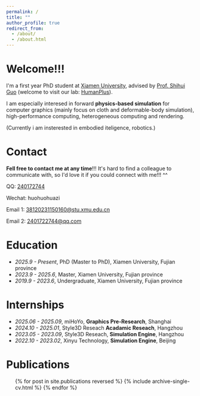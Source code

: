 ```yaml
---
permalink: /
title: ""
author_profile: true
redirect_from: 
  - /about/
  - /about.html
---
```


# Welcome!!!

I'm a first year PhD student at [Xiamen University]([https://eecs.pku.edu.cn/](https://www.xmu.edu.cn/)), advised by [Prof. Shihui Guo](https://informatics.xmu.edu.cn/info/1018/43139.htm) (welcome to visit our lab: [HumanPlus](https://www.humanplus.xyz/)). 

I am especially interesed in forward **physics-based simulation** for computer graphics (mainly focus on cloth and deformable-body simulation), high-performance computing, heterogeneous computing and rendering. 

(Currently i am insterested in embodied iteligence, robotics.)

# Contact

**Fell free to contact me at any time**!!! It's hard to find a colleague to communicate with, so I'd love it if you could connect with me!!! ^^

QQ: [240172744](https://qm.qq.com/q/TtBqiKBya)

Wechat: huohuohuazi

Email 1: 38120231150160@stu.xmu.edu.cn 

Email 2: 2401722744@qq.com


# Education

- *2025.9 - Present*, PhD (Master to PhD), Xiamen University, Fujian province
- *2023.9 - 2025.6*, Master, Xiamen University, Fujian province
- *2019.9 - 2023.6*, Undergraduate, Xiamen University, Fujian province

# Internships

- *2025.06 - 2025.09*, miHoYo, **Graphics Pre-Research**, Shanghai
- *2024.10 - 2025.01*, Style3D Reseach **Acadamic Reseach**, Hangzhou
- *2023.05 - 2023.09*, Style3D Reseach, **Simulation Engine**, Hangzhou
- *2022.10 - 2023.02*, Xinyu Technology, **Simulation Engine**, Beijing

<!-- - *2022.1 - 2022.4*, [Tencent CSIG](https://www.tencent.com/en-us/) <img src='../images/logo/tencent.png' style='width: 6em;'>, **Digital Human**, Beijing -->

# Publications
  <ul>{% for post in site.publications reversed %}
    {% include archive-single-cv.html %}
  {% endfor %}</ul>